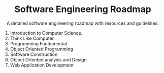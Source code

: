<h1 align="center">Software Engineering Roadmap</h1>
<p align="center">A detailed software engineering roadmap with resources and guidelines.</p>

1. Introduction to Computer Science.
1. Think Like Computer
1. Programming Fundamental
1. Object Oriented Programming
1. Software Construction
1. Object Oriented analysis and Design 
1. Web Application Development 

